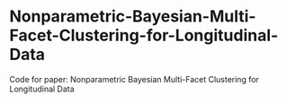 # Nonparametric-Bayesian-Multi-Facet-Clustering-for-Longitudinal-Data
Code for paper: Nonparametric Bayesian Multi-Facet Clustering for Longitudinal Data
